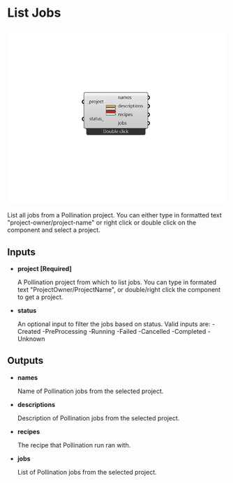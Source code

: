 # List Jobs

![](../../.gitbook/assets/List_Jobs.png)

List all jobs from a Pollination project. You can either type in formatted text "project-owner/project-name" or right click or double click on the component and select a project.

## Inputs

* **project \[Required\]**

  A Pollination project from which to list jobs. You can type in formated text "ProjectOwner/ProjectName", or double/right click the component to get a project. 

* **status**

  An optional input to filter the jobs based on status. Valid inputs are:  -Created  -PreProcessing  -Running  -Failed  -Cancelled  -Completed  -Unknown 

## Outputs

* **names**

  Name of Pollination jobs from the selected project. 

* **descriptions**

  Description of Pollination jobs from the selected project. 

* **recipes**

  The recipe that Pollination run ran with. 

* **jobs**

  List of Pollination jobs from the selected project. 

